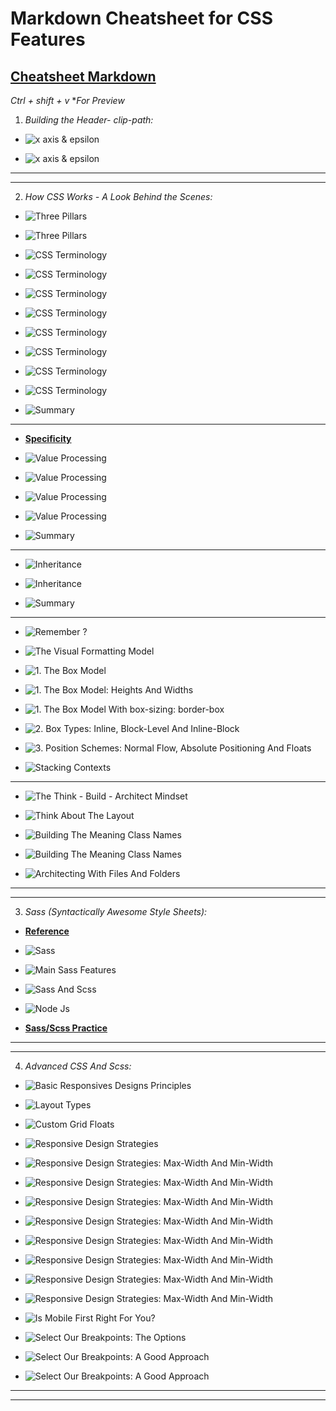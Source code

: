 # Markdown Cheatsheet for CSS Features

## [Cheatsheet Markdown](https://www.markdownguide.org/cheat-sheet/)

*Ctrl + shift + v* **For Preview*

1. *Building the Header- clip-path:*

* ![x axis & epsilon](./images/image-1.jpg)

* ![x axis & epsilon](./images/image-2.jpg)

---
---

2. *How CSS Works - A Look Behind the Scenes:*

* ![Three Pillars](./images/image-3.jpg)

* ![Three Pillars](./images/image-4.jpg)

* ![CSS Terminology](./images/image-5.jpg)

* ![CSS Terminology](./images/image-6.jpg)

* ![CSS Terminology](./images/image-7.jpg)

* ![CSS Terminology](./images/image-8.jpg)

* ![CSS Terminology](./images/image-9.jpg)

* ![CSS Terminology](./images/image-10.jpg)

* ![CSS Terminology](./images/image-11.jpg)

* ![CSS Terminology](./images/image-12.jpg)

* ![Summary](./images/image-13.jpg)

---

* **[Specificity](https://codepen.io/smiley555/pen/mdWaXze?editors=1100)**

* ![Value Processing](./images/image-14.jpg)

* ![Value Processing](./images/image-15.jpg)

* ![Value Processing](./images/image-16.jpg)

* ![Value Processing](./images/image-17.jpg)

* ![Summary](./images/image-18.jpg)

---

* ![Inheritance](./images/image-18.jpg)

* ![Inheritance](./images/image-19.jpg)

* ![Summary](./images/image-20.jpg)

---

* ![Remember ?](./images/image-21.jpg)

* ![The Visual Formatting Model](./images/image-22.jpg)

* ![1. The Box Model](./images/image-23.jpg)

* ![1. The Box Model: Heights And Widths](./images/image-24.jpg)

* ![1. The Box Model With box-sizing: border-box](./images/image-25.jpg)

* ![2. Box Types: Inline, Block-Level And Inline-Block](./images/image-26.jpg)

* ![3. Position Schemes: Normal Flow, Absolute Positioning And Floats](./images/image-27.jpg)

* ![Stacking Contexts](./images/image-28.jpg)

---

* ![The Think - Build - Architect Mindset](./images/image-29.jpg)

* ![Think About The Layout](./images/image-30.jpg)

* ![Building The Meaning Class Names](./images/image-31.jpg)

* ![Building The Meaning Class Names](./images/image-32.jpg)

* ![Architecting With Files And Folders](./images/image-33.jpg)

---
---

3. *Sass (Syntactically Awesome Style Sheets):*

* **[Reference](https://sass-lang.com/)**

* ![Sass](./images/image-34.jpg)

* ![Main Sass Features](./images/image-35.jpg)

* ![Sass And Scss](./images/image-36.jpg)

* ![Node Js](./images/image-37.jpg)

* **[Sass/Scss Practice](https://codepen.io/smiley555/pen/poeGbmY?editors=1100)**

---
---

4. *Advanced CSS And Scss:*

* ![Basic Responsives Designs Principles](./images/image-38.jpg)

* ![Layout Types](./images/image-39.jpg)

* ![Custom Grid Floats](./images/image-40.jpg)

* ![Responsive Design Strategies](./images/image-41.jpg)

* ![Responsive Design Strategies: Max-Width And Min-Width](./images/image-42.jpg)

* ![Responsive Design Strategies: Max-Width And Min-Width](./images/image-43.jpg)

* ![Responsive Design Strategies: Max-Width And Min-Width](./images/image-44.jpg)

* ![Responsive Design Strategies: Max-Width And Min-Width](./images/image-45.jpg)

* ![Responsive Design Strategies: Max-Width And Min-Width](./images/image-46.jpg)

* ![Responsive Design Strategies: Max-Width And Min-Width](./images/image-47.jpg)

* ![Responsive Design Strategies: Max-Width And Min-Width](./images/image-48.jpg)

* ![Responsive Design Strategies: Max-Width And Min-Width](./images/image-49.jpg)

* ![Is Mobile First Right For You?](./images/image-50.jpg)

* ![Select Our Breakpoints: The Options](./images/image-51.jpg)

* ![Select Our Breakpoints: A Good Approach](./images/image-52.jpg)

* ![Select Our Breakpoints: A Good Approach](./images/image-53.jpg)

---
---
